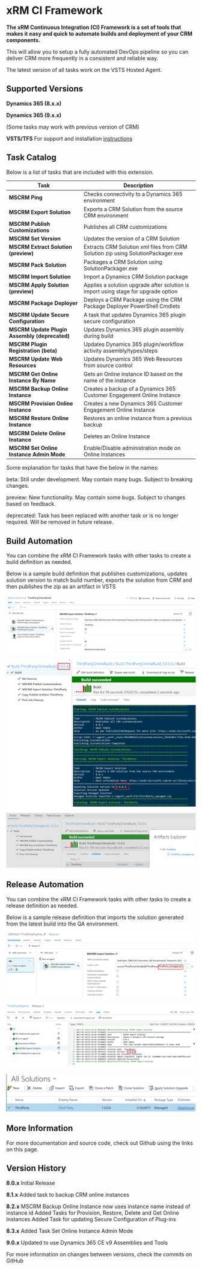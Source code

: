 # xRM CI Framework
**The xRM Continuous Integration (CI) Framework is a set of tools that makes it easy and quick to automate builds and deployment of your CRM components.**

This will allow you to setup a fully automated DevOps pipeline so you can deliver CRM more frequently in a consistent and reliable way.

The latest version of all tasks work on the VSTS Hosted Agent.

## Supported Versions

**Dynamics 365 (8.x.x)**

**Dynamics 365 (9.x.x)**

(Some tasks may work with previous version of CRM)

**VSTS/TFS** For support and installation [instructions](https://docs.microsoft.com/en-us/vsts/marketplace/get-tfs-extensions)

## Task Catalog

Below is a list of tasks that are included with this extension.

| Task | Description |
| --- | --- |
| **MSCRM Ping** | Checks connectivity to a Dynamics 365 environment |
| **MSCRM Export Solution** | Exports a CRM Solution from the source CRM environment |
| **MSCRM Publish Customizations** | Publishes all CRM customizations |
| **MSCRM Set Version** | Updates the version of a CRM Solution |
| **MSCRM Extract Solution (preview)** | Extracts CRM Solution xml files from CRM Solution zip using SolutionPackager.exe |
| **MSCRM Pack Solution** | Packages a CRM Solution using SolutionPackager.exe |
| **MSCRM Import Solution** | Import a Dynamics CRM Solution package |
| **MSCRM Apply Solution (preview)** | Applies a solution upgrade after solution is import using stage for upgrade option |
| **MSCRM Package Deployer** | Deploys a CRM Package using the CRM Package Deployer PowerShell Cmdlets |
| **MSCRM Update Secure Configuration** | A task that updates Dynamics 365 plugin secure configuration |
| **MSCRM Update Plugin Assembly (deprecated)** | Updates Dynamics 365 plugin assembly during build |
| **MSCRM Plugin Registration (beta)** | Updates Dynamics 365 plugin/workflow activity assembly/types/steps |
| **MSCRM Update Web Resources** | Updates Dynamics 365 Web Resources from source control |
| **MSCRM Get Online Instance By Name** | Gets an Online instance ID based on the name of the instance |
| **MSCRM Backup Online Instance** | Creates a backup of a Dynamics 365 Customer Engagement Online Instance |
| **MSCRM Provision Online Instance** | Creates a new Dynamics 365 Customer Engagement Online Instance |
| **MSCRM Restore Online Instance** | Restores an online instance from a previous backup |
| **MSCRM Delete Online Instance** | Deletes an Online Instance |
| **MSCRM Set Online Instance Admin Mode** | Enable/Disable administration mode on Online Instances |

Some explanation for tasks that have the below in the names:

beta: Still under development. May contain many bugs. Subject to breaking changes.

preview: New functionality. May contain some bugs. Subject to changes based on feedback.

deprecated: Task has been replaced with another task or is no longer required. Will be removed in future release.

## Build Automation

You can combine the xRM CI Framework tasks with other tasks to create a build definition as needed.

Below is a sample build definition that publishes customizations, updates solution version to match build number, exports the solution from CRM and then publishes the zip as an artifact in VSTS

![Build Definition](Images/OnlineBuildDefinition.png)

![Build Console](Images/OnlineBuildConsole.png)

![Build Artifacts](Images/OnlineBuildArtifacts.png)

## Release Automation

You can combine the xRM CI Framework tasks with other tasks to create a release definition as needed.

Below is a sample release definition that imports the solution generated from the latest build into the QA environment.

![Release Definition](Images/ThirdPartyReleaseDefinition.png)

![Release Logs](Images/ThirdPartyReleaseLogs.png)

![Solution Imported](Images/ThirdPartySolutionImported.png)

## More Information

For more documentation and source code, check out Github using the links on this page.

## Version History

**8.0.x**
Initial Release

**8.1.x**
Added task to backup CRM online instances

**8.2.x**
MSCRM Backup Online Instance now uses instance name instead of instance id
Added Tasks for Provision, Restore, Delete and Get Online Instances
Added Task for updating Secure Configuration of Plug-ins

**8.3.x**
Added Task Set Online Instance Admin Mode

**9.0.x**
Updated to use Dynamics 365 CE v9 Assemblies and Tools

For more information on changes between versions, check the commits on GitHub
